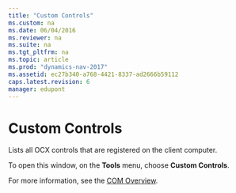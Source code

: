 ```yaml
---
title: "Custom Controls"
ms.custom: na
ms.date: 06/04/2016
ms.reviewer: na
ms.suite: na
ms.tgt_pltfrm: na
ms.topic: article
ms.prod: "dynamics-nav-2017"
ms.assetid: ec27b340-a768-4421-8337-ad2666b59112
caps.latest.revision: 6
manager: edupont
---
```

# Custom Controls
Lists all OCX controls that are registered on the client computer.  

 To open this window, on the **Tools** menu, choose **Custom Controls**.  

 For more information, see the [COM Overview](../COM-Overview.md).
